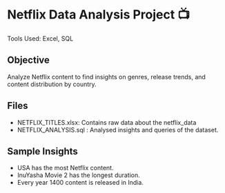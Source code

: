 # Netflix Data Analysis Project 📺

Tools Used: Excel, SQL

## Objective
Analyze Netflix content to find insights on genres, release trends, and content distribution by country.

## Files
- NETFLIX_TITLES.xlsx: Contains raw data about the netflix_data
- NETFLIX_ANALYSIS.sql : Analysed insights and queries of the dataset.

## Sample Insights
- USA has the most Netflix content.
- InuYasha Movie 2 has the longest duration.
- Every year 1400 content is released in India.